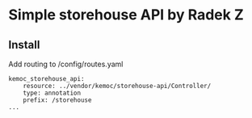 # Simple storehouse API by Radek Z

## Install

Add routing to /config/routes.yaml

```
kemoc_storehouse_api:
    resource: ../vendor/kemoc/storehouse-api/Controller/
    type: annotation
    prefix: /storehouse
...
```
